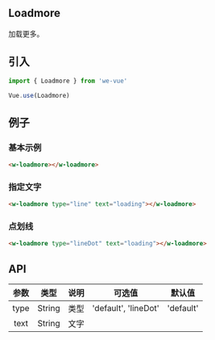 Loadmore
---
加载更多。

## 引入

```js
import { Loadmore } from 'we-vue'

Vue.use(Loadmore)
```

## 例子

### 基本示例

```html
<w-loadmore></w-loadmore>
```

### 指定文字

```html
<w-loadmore type="line" text="loading"></w-loadmore>
```

### 点划线

```html
<w-loadmore type="lineDot" text="loading"></w-loadmore>
```

## API

|   参数   |   类型    |   说明   | 可选值  |  默认值  |
| :----: | :-----: | :----: | :--: | :---: |
| type  | String  |  类型   |  'default', 'lineDot'    |   'default'    |
| text  | String  |  文字   |      |       |

